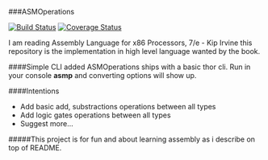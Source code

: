 ###ASMOperations

[![Build Status](https://travis-ci.org/leftis/ASMOperations.svg?branch=master)](https://travis-ci.org/leftis/ASMOperations)
[![Coverage Status](https://img.shields.io/coveralls/leftis/ASMOperations.svg)](https://coveralls.io/r/leftis/ASMOperations)

I am reading Assembly Language for x86 Processors, 7/e - Kip Irvine this repository is the implementation in high level language wanted by the book.

####Simple CLI added
ASMOperations ships with a basic thor cli. Run in your console
**asmp** and converting options will show up.

####Intentions
- Add basic add, substractions operations between all types
- Add logic gates operations between all types
- Suggest more...

#####This project is for fun and about learning assembly as i describe on top of README.

